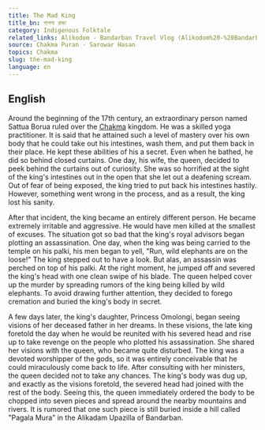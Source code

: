 ```yaml
---
title: The Mad King
title_bn: পাগলা রাজা
category: Indigenous Folktale
related_links: Alikodom - Bandarban Travel Vlog (Alikodom%20-%20Bandarban%20Travel%20Vlog%20c5329e967d284f229b584413c47aeccc.md)
source: Chakma Puran - Sarowar Hasan
topics: Chakma
slug: the-mad-king
language: en
---
```


## English

Around the beginning of the 17th century, an extraordinary person named Sattua Borua ruled over the [Chakma](https://en.wikipedia.org/wiki/Chakma_people) kingdom. He was a skilled yoga practitioner. It is said that he attained such a level of mastery over his own body that he could take out his intestines, wash them, and put them back in their place. He kept these abilities of his a secret. Even when he bathed, he did so behind closed curtains. One day, his wife, the queen, decided to peek behind the curtains out of curiosity. She was so horrified at the sight of the king's intestines out in the open that she let out a deafening scream. Out of fear of being exposed, the king tried to put back his intestines hastily. However, something went wrong in the process, and as a result, the king lost his sanity.

After that incident, the king became an entirely different person. He became extremely irritable and aggressive. He would have men killed at the smallest of excuses. The situation got so bad that the king's royal advisors began plotting an assassination. One day, when the king was being carried to the temple on his palki, his men began to yell, "Run, wild elephants are on the loose!" The king stepped out to have a look. But alas, an assassin was perched on top of his palki. At the right moment, he jumped off and severed the king's head with one clean swipe of his blade. The queen helped cover up the murder by spreading rumors of the king being killed by wild elephants. To avoid drawing further attention, they decided to forego cremation and buried the king's body in secret.

A few days later, the king's daughter, Princess Omolongi, began seeing visions of her deceased father in her dreams. In these visions, the late king foretold the day when he would be reunited with his severed head and rise up to take revenge on the people who plotted his assassination. She shared her visions with the queen, who became quite disturbed. The king was a devoted worshipper of the gods, so it was entirely conceivable that he could miraculously come back to life. After consulting with her ministers, the queen decided not to take any chances. The king's body was dug up, and exactly as the visions foretold, the severed head had joined with the rest of the body. Seeing this, the queen immediately ordered the body to be chopped into seven pieces and spread around the nearby mountains and rivers. It is rumored that one such piece is still buried inside a hill called "Pagala Mura" in the Alikadam Upazilla of Bandarban.
